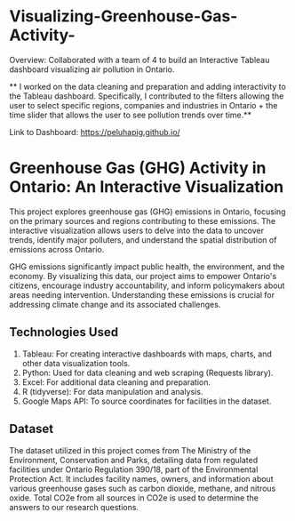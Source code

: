 # Visualizing-Greenhouse-Gas-Activity-
Overview: Collaborated with a team of 4 to build an Interactive Tableau dashboard visualizing air pollution in Ontario. 

** I worked on the data cleaning and preparation and adding interactivity to the Tableau dashboard. Specifically, I contributed to the filters allowing the user to select specific regions, companies and industries in Ontario + the time slider that allows the user to see pollution trends over time.**

Link to Dashboard: https://peluhapig.github.io/

# Greenhouse Gas (GHG) Activity in Ontario: An Interactive Visualization

This project explores greenhouse gas (GHG) emissions in Ontario, focusing on the primary sources and regions contributing to these emissions. The interactive visualization allows users to delve into the data to uncover trends, identify major polluters, and understand the spatial distribution of emissions across Ontario.

GHG emissions significantly impact public health, the environment, and the economy. By visualizing this data, our project aims to empower Ontario's citizens, encourage industry accountability, and inform policymakers about areas needing intervention. Understanding these emissions is crucial for addressing climate change and its associated challenges.

## Technologies Used
1. Tableau: For creating interactive dashboards with maps, charts, and other data visualization tools.
2. Python: Used for data cleaning and web scraping (Requests library).
3. Excel: For additional data cleaning and preparation.
4. R (tidyverse): For data manipulation and analysis.
5. Google Maps API: To source coordinates for facilities in the dataset.


## Dataset
The dataset utilized in this project comes from The Ministry of the Environment, Conservation and Parks, detailing data from regulated facilities under Ontario Regulation 390/18, part of the Environmental Protection Act. It includes facility names, owners, and information about various greenhouse gases such as carbon dioxide, methane, and nitrous oxide. Total CO2e from all sources in CO2e is used to determine the answers to our research questions.
